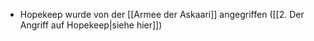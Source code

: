 + Hopekeep wurde von der [[Armee der Askaari]] angegriffen ([[2. Der Angriff auf Hopekeep|siehe hier]])